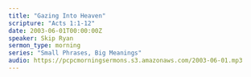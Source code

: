 ```yaml
---
title: "Gazing Into Heaven"
scripture: "Acts 1:1-12"
date: 2003-06-01T00:00:00Z
speaker: Skip Ryan
sermon_type: morning
series: "Small Phrases, Big Meanings"
audio: https://pcpcmorningsermons.s3.amazonaws.com/2003-06-01.mp3 
---
```



